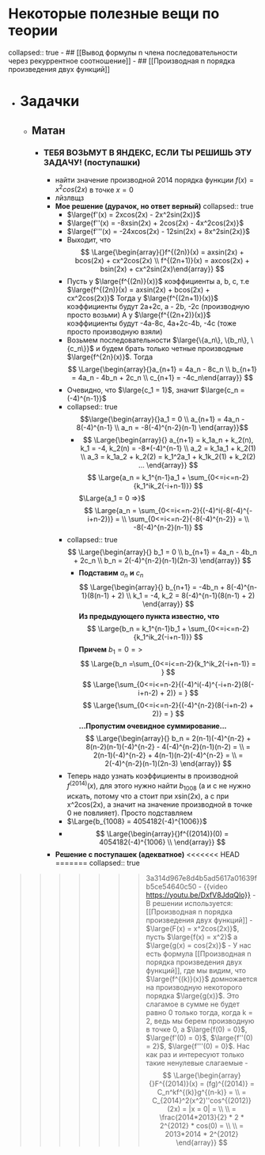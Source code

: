 # Некоторые полезные вещи по теории
collapsed:: true
	- ## [[Вывод формулы n члена последовательности через рекуррентное соотношение]]
	- ## [[Производная n порядка произведения двух функций]]
- # Задачки
	- ## Матан
		- ### ТЕБЯ ВОЗЬМУТ В ЯНДЕКС, ЕСЛИ ТЫ РЕШИШЬ ЭТУ ЗАДАЧУ! (поступашки)
			- найти значение производной 2014 порядка функции $f(x) = x^2cos(2x)$ в точке $x = 0$
			- лйзлвщз
			- **Мое решение (дурачок, но ответ верный)**
			  collapsed:: true
				- $\large{f'(x) = 2xcos(2x) - 2x^2sin(2x)}$
				- $\large{f''(x) = -8xsin(2x) + 2cos(2x) - 4x^2cos(2x)}$
				- $\large{f'''(x) = -24xcos(2x) - 12sin(2x) + 8x^2sin(2x)}$
				- Выходит, что
				  $$
				  \Large{\begin{array}{}f^{(2n)}(x) = axsin(2x) + bcos(2x) + cx^2cos(2x) \\ f^{(2n+1)}(x) = axcos(2x) + bsin(2x) + cx^2sin(2x)\end{array}}
				  $$
				- Пусть у $\large{f^{(2n)}(x)}$ коэффициенты a, b, c, т.е $\large{f^{(2n)}(x) = axsin(2x) + bcos(2x) + cx^2cos(2x)}$
				  Тогда у $\large{f^{(2n+1)}(x)}$ коэффициенты будут 2a+2c, a - 2b, -2c (производную просто возьми)
				  А у $\large{f^{(2n+2)}(x)}$ коэффициенты будут -4a-8c, 4a+2c-4b, -4c (тоже просто производную взяли)
				- Возьмем последовательности $\large{\{a_n\}, \{b_n\}, \{c_n\}}$ и будем брать только четные производные $\large{f^{2n}(x)}$. Тогда
				  $$
				  \Large{\begin{array}{}a_{n+1} = 4a_n - 8c_n \\ 
				  b_{n+1} = 4a_n - 4b_n + 2c_n \\ 
				  c_{n+1} = -4c_n\end{array}}
				  $$
				- Очевидно, что $\large{c_1 = 1}$, значит $\large{c_n = (-4)^{n-1}}$
				- collapsed:: true
				  $$\large{\begin{array}{}a_1 = 0 \\ a_{n+1} = 4a_n - 8(-4)^{n-1} \\ a_n = -8(-4)^{n-2}(n-1) \end{array}}$$
					- $$
					  \Large{\begin{array}{}
					  a_{n+1} = k_1a_n + k_2(n), k_1 = -4, k_2(n) = -8*(-4)^{n-1} \\
					  a_2 = k_1a_1 + k_2(1) \\
					  a_3 = k_1a_2 + k_2(2) = k_1^2a_1 + k_1k_2(1) + k_2(2) ...
					   \end{array}}
					  $$
					  $$
					  \Large{a_n = k_1^{n-1}a_1 + \sum_{0<=i<=n-2}{k_1^ik_2(-i+n-1)}} 
					  $$
					  $\Large{a_1 = 0 =>}$
					  $$
					  \Large{a_n = \sum_{0<=i<=n-2}{(-4)^i(-8(-4)^{-i+n-2})} = \\
					  \sum_{0<=i<=n-2}{-8(-4)^{n-2}} = \\
					  -8(-4)^{n-2}(n-1)}
					  $$
				- collapsed:: true
				  $$
				  \Large{\begin{array}{} b_1 = 0 \\
				  b_{n+1} = 4a_n - 4b_n + 2c_n \\
				  b_n = 2(-4)^{n-2}(n-1)(2n-3)
				  \end{array}}
				  $$
					- **Подставим** $a_n$ **и** $c_n$
					  $$
					  \Large{\begin{array}{}
					  b_{n+1}  = -4b_n + 8(-4)^{n-1}(8(n-1) + 2) \\
					  k_1 = -4, k_2 = 8(-4)^{n-1}(8(n-1) + 2)
					  \end{array}}
					  $$
					  **Из предыдующего пункта известно, что**
					  $$
					  \Large{b_n = k_1^{n-1}b_1 + \sum_{0<=i<=n-2}{k_1^ik_2(-i+n-1)}} 
					  $$
					  **Причем** $b_1 = 0 =>$
					  $$
					  \Large{b_n =\sum_{0<=i<=n-2}{k_1^ik_2(-i+n-1)} = } 
					  $$
					  $$
					  \Large{\sum_{0<=i<=n-2}{(-4)^i(-4)^{-i+n-2}(8(-i+n-2) + 2)} = } 
					  $$
					  $$
					  \Large{\sum_{0<=i<=n-2}{(-4)^{n-2}(8(-i+n-2) + 2)} = } 
					  $$
					  **...Пропустим очевидное суммирование...**
					  $$
					  \Large{\begin{array}{}
					  b_n = 2(n-1)(-4)^{n-2} + 8(n-2)(n-1)(-4)^{n-2} - 4(-4)^{n-2}(n-1)(n-2) = \\
					  = 2(n-1)(-4)^{n-2} + 4(n-1)(n-2)(-4)^{n-2} = \\
					  = 2(-4)^{n-2}(n-1)(2n-3)
					  \end{array}}
					  $$
				- Теперь надо узнать коэффициенты в производной $f^{(2014)}(x)$, для этого нужно найти $b_{1008}$ (a и с не нужно искать, потому что a стоит при xsin(2x), а с при x^2cos(2x), а значит на значение производной в точке 0 не повлияет). Просто подставляем
				- $\Large{b_{1008} = 4054182(-4)^{1006}}$
				- $$
				  \Large{\begin{array}{}f^{(2014)}(0) = 4054182(-4)^{1006} \\ 
				  \end{array}}
				  $$
			- **Решение с поступашек (адекватное)**
<<<<<<< HEAD
=======
			  collapsed:: true
>>>>>>> 3a314d967e8d4b5ad5617a01639fb5ce54640c50
				- {{video https://youtu.be/DxfV8JdqQlo}}
				- В решении используется:
				  [[Производная n порядка произведения двух функций]]
				- $\large{F(x) = x^2cos(2x)}$, пусть $\large{f(x) = x^2}$ а $\large{g(x) = cos(2x)}$
				- У нас есть формула [[Производная n порядка произведения двух функций]], где мы видим, что $\large{f^{(k)}(x)}$ домножается на производную некоторого порядка $\large{g(x)}$. Это слагамое в сумме не будет равно 0 только тогда, когда k = 2, ведь мы берем производную в точке 0, а $\large{f(0) = 0}$, $\large{f'(0) = 0}$, $\large{f''(0) = 2}$, $\large{f'''(0) = 0}$. Нас как раз и интересуют только такие ненулевые слагаемые
				- $$
				  \Large{\begin{array}{}F^{(2014)}(x) = (fg)^{(2014)} = C_n^kf^{(k)}g^{(n-k)} = \\
				  = C_{2014}^2(x^2)''cos^{(2012)}(2x) = |x = 0| = \\
				  \\
				  = \frac{2014*2013}{2} * 2 * 2^{2012} * cos(0) = \\
				  \\
				  = 2013*2014 * 2^{2012}
				  \end{array}}
				  $$